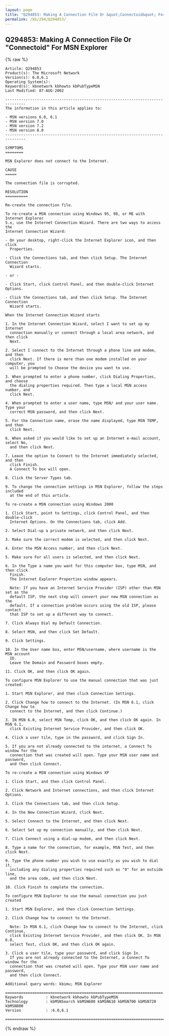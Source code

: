 ```yaml
---
layout: page
title: "Q294853: Making A Connection File Or &quot;Connectoid&quot; For MSN Explorer"
permalink: /kb/294/Q294853/
---
```


## Q294853: Making A Connection File Or &quot;Connectoid&quot; For MSN Explorer

{% raw %}

	Article: Q294853
	Product(s): The Microsoft Network
	Version(s): 6.0,6.1
	Operating System(s): 
	Keyword(s): kbnetwork kbhowto kbPubTypeMSN
	Last Modified: 07-AUG-2002
	
	-------------------------------------------------------------------------------
	The information in this article applies to:
	
	- MSN versions 6.0, 6.1 
	- MSN version 7.0 
	- MSN version 7.2 
	- MSN version 8.0 
	-------------------------------------------------------------------------------
	
	SYMPTOMS
	========
	
	MSN Explorer does not connect to the Internet.
	
	CAUSE
	=====
	
	The connection file is corrupted.
	
	RESOLUTION
	==========
	
	Re-create the connection file.
	
	To re-create a MSN connection using Windows 95, 98, or ME with Internet Explorer
	5.x, use the Internet Connection Wizard. There are two ways to access the
	Internet Connection Wizard:
	
	- On your desktop, right-click the Internet Explorer icon, and then click
	  Properties.
	
	- Click the Connections tab, and then click Setup. The Internet Connection
	  Wizard starts.
	
	- or -
	
	- Click Start, click Control Panel, and then double-click Internet Options.
	
	- Click the Connections tab, and then click Setup. The Internet Connection
	  Wizard starts.
	
	When the Internet Connection Wizard starts
	
	1. In the Internet Connection Wizard, select I want to set up my Internet
	  connection manually or connect through a local area network, and then click
	  Next.
	
	2. Select I connect to the Internet through a phone line and modem, and then
	  click Next. If there is more than one modem installed on your computer, you
	  will be prompted to Choose the device you want to use.
	
	3. When prompted to enter a phone number, click Dialing Properties, and choose
	  the dialing properties required. Then type a local MSN access number, and
	  click Next.
	
	4. When prompted to enter a user name, type MSN/ and your user name. Type your
	  correct MSN password, and then click Next.
	
	5. For the Connection name, erase the name displayed, type MSN TEMP, and then
	  click Next.
	
	6. When asked if you would like to set up an Internet e-mail account, select No,
	  and then click Next.
	
	7. Leave the option to Connect to the Internet immediately selected, and then
	  click Finish.
	  A Connect To box will open.
	
	8. Click the Server Types tab.
	
	9. To change the connection settings in MSN Explorer, follow the steps included
	  at the end of this article.
	
	To re-create a MSN connection using Windows 2000
	
	1. Click Start, point to Settings, click Control Panel, and then double-click
	  Internet Options. On the Connections tab, click Add.
	
	2. Select Dial-up a private network, and then click Next.
	
	3. Make sure the correct modem is selected, and then click Next.
	
	4. Enter the MSN Access number, and then click Next.
	
	5. Make sure For all users is selected, and then click Next.
	
	6. In the Type a name you want for this computer box, type MSN, and then click
	  Finish.
	  The Internet Explorer Properties window appears.
	
	  Note: If you have an Internet Service Provider (ISP) other than MSN set as the
	  default ISP, the next step will convert your new MSN connection as the
	  default. If a connection problem occurs using the old ISP, please contact
	  that ISP to set up a different way to connect.
	
	7. Click Always Dial my Default Connection.
	
	8. Select MSN, and then click Set Default.
	
	9. Click Settings.
	
	10. In the User name box, enter MSN/username, where username is the MSN account
	  ID.
	  Leave the Domain and Password boxes empty.
	
	11. Click OK, and then click OK again.
	
	To configure MSN Explorer to use the manual connection that was just created:
	
	1. Start MSN Explorer, and then click Connection Settings.
	
	2. Click Change how to connect to the Internet. (In MSN 6.1, click Change how to
	  connect to the Internet, and then click Continue.)
	
	3. IN MSN 6.0, select MSN Temp, click OK, and then click OK again. In MSN 6.1,
	  click Existing Internet Service Provider, and then click OK.
	
	4. Click a user tile, type in the password, and click Sign In.
	
	5. If you are not already connected to the internet, a Connect To window for the
	  connection that was created will open. Type your MSN user name and password,
	  and then click Connect.
	
	To re-create a MSN connection using Windows XP
	
	1. Click Start, and then click Control Panel.
	
	2. Click Network and Internet connections, and then click Internet Options.
	
	3. Click the Connections tab, and then click Setup.
	
	4. In the New Connection Wizard, click Next.
	
	5. Select Connect to the Internet, and then click Next.
	
	6. Select Set up my connection manually, and then click Next.
	
	7. Click Connect using a dial-up modem, and then click Next.
	
	8. Type a name for the connection, for example, MSN Test, and then click Next.
	
	9. Type the phone number you wish to use exactly as you wish to dial it,
	  including any dialing properties required such as "9" for an outside line,
	  and the area code, and then click Next.
	
	10. Click Finish to complete the connection.
	
	To configure MSN Explorer to use the manual connection you just created
	
	1. Start MSN Explorer, and then click Connection Settings.
	
	2. Click Change how to connect to the Internet.
	
	  Note: In MSN 6.1, click Change how to connect to the Internet, click Continue,
	  click Existing Internet Service Provider, and then click OK. In MSN 6.0,
	  select Test, click OK, and then click OK again.
	
	3. Click a user tile, type your password, and click Sign In.
	  If you are not already connected to the Internet, a Connect To window for the
	  connection that was created will open. Type your MSN user name and password,
	  and then click Connect.
	
	Additional query words: kbimu; MSN Explorer
	
	======================================================================
	Keywords          : kbnetwork kbhowto kbPubTypeMSN 
	Technology        : kbMSNSearch kbMSN600 kbMSN610 kbMSN700 kbMSN720 kbMSN800
	Version           : :6.0,6.1
	
	=============================================================================
	

{% endraw %}
